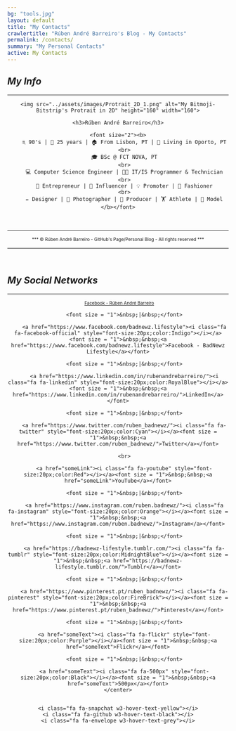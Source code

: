 ```yaml
---
bg: "tools.jpg"
layout: default
title: "My Contacts"
crawlertitle: "Rúben André Barreiro's Blog - My Contacts"
permalink: /contacts/
summary: "My Personal Contacts"
active: My Contacts
---
```


<style>
.button {
    background-color: #CCCCCC; /* Medium Grey */
    border: none;
    color: white;
    padding: 20px;
    text-align: center;
    text-decoration: none;
    display: inline-block;
    font-size: 16px;
    margin: 4px 2px;
    cursor: pointer;
}
</style>

<h2 id="myinfo"><i>My Info</i></h2>
<hr/>

<center>

    <img src="../assets/images/Protrait_2D_1.png" alt="My Bitmoji-Bitstrip's Protrait in 2D" height="160" width="160">

    <h3>Rúben André Barreiro</h3>
    
    <font size="2"><b>
        ♏ 90's | 🎂 25 years | 🏠 From Lisbon, PT | 📍 Living in Oporto, PT
        <br>
        🎓 BSc @ FCT NOVA, PT
        <br>
        💻 Computer Science Engineer | 👨‍💻 IT/IS Programmer & Technician
        <br>
        💼 Entrepreneur | 👥 Influencer | 💡 Promoter | 👔 Fashioner
        <br>
        ✏️ Designer | 📸 Photographer | 🎥 Producer | 🏋️ Athlete | 🚶 Model
    </b></font>
</center>

<br>
<hr/>
<center><font size="1">*** © Rúben André Barreiro - GitHub's Page/Personal Blog - All rights reserved ***</font></center>
<hr/>
<br>

<link rel="stylesheet" href="https://fonts.googleapis.com/css?family=Oswald">
<link rel="stylesheet" href="https://fonts.googleapis.com/css?family=Open Sans">
<link rel="stylesheet" href="https://cdnjs.cloudflare.com/ajax/libs/font-awesome/4.7.0/css/font-awesome.min.css">
<link rel="stylesheet" href="https://www.w3schools.com/w3css/3/w3.css">

<h2 id="social"><i>My Social Networks</i></h2>
<hr/>
        
<div class="w3-container w3-xlarge w3-padding">
    <center>
        <a href="https://www.facebook.com/rubenandrebarreiro"><i class="fa fa-facebook-official" style="font-size:20px;color:Indigo"></i></a><font size = "1">&nbsp;&nbsp;<a href="https://www.facebook.com/rubenandrebarreiro">Facebook - Rúben André Barreiro</a></font>
        
        <font size = "1">&nbsp;|&nbsp;</font>
        
        <a href="https://www.facebook.com/badnewz.lifestyle"><i class="fa fa-facebook-official" style="font-size:20px;color:Indigo"></i></a><font size = "1">&nbsp;&nbsp;<a href="https://www.facebook.com/badnewz.lifestyle">Facebook - BadNewz Lifestyle</a></font>
        
        <font size = "1">&nbsp;|&nbsp;</font>
        
        <a href="https://www.linkedin.com/in/rubenandrebarreiro/"><i class="fa fa-linkedin" style="font-size:20px;color:RoyalBlue"></i></a><font size = "1">&nbsp;&nbsp;<a href="https://www.linkedin.com/in/rubenandrebarreiro/">LinkedIn</a></font>
        
        <font size = "1">&nbsp;|&nbsp;</font>
        
        <a href="https://www.twitter.com/ruben_badnewz/"><i class="fa fa-twitter" style="font-size:20px;color:Cyan"></i></a><font size = "1">&nbsp;&nbsp;<a href="https://www.twitter.com/ruben_badnewz/">Twitter</a></font>
        
        <br>
        
        <a href="someLink"><i class="fa fa-youtube" style="font-size:20px;color:Red"></i></a><font size = "1">&nbsp;&nbsp;<a href="someLink">YouTube</a></font>
        
        <font size = "1">&nbsp;|&nbsp;</font>
         
        <a href="https://www.instagram.com/ruben.badnewz/"><i class="fa fa-instagram" style="font-size:20px;color:Orange"></i></a><font size = "1">&nbsp;&nbsp;<a href="https://www.instagram.com/ruben.badnewz/">Instagram</a></font>
        
        <font size = "1">&nbsp;|&nbsp;</font>
         
        <a href="https://badnewz-lifestyle.tumblr.com/"><i class="fa fa-tumblr" style="font-size:20px;color:MidnightBlue"></i></a><font size = "1">&nbsp;&nbsp;<a href="https://badnewz-lifestyle.tumblr.com/">Tumblr</a></font>
        
        <font size = "1">&nbsp;|&nbsp;</font>
        
        <a href="https://www.pinterest.pt/ruben_badnewz/"><i class="fa fa-pinterest" style="font-size:20px;color:FireBrick"></i></a><font size = "1">&nbsp;&nbsp;<a href="https://www.pinterest.pt/ruben_badnewz/">Pinterest</a></font>
        
        <font size = "1">&nbsp;|&nbsp;</font>
        
        <a href="someText"><i class="fa fa-flickr" style="font-size:20px;color:Purple"></i></a><font size = "1">&nbsp;&nbsp;<a href="someText">Flickr</a></font>
        
        <font size = "1">&nbsp;|&nbsp;</font>
        
        <a href="someText"><i class="fa fa-500px" style="font-size:20px;color:Black"></i></a><font size = "1">&nbsp;&nbsp;<a href="someText">500px</a></font>
    </center>
    
    
    <i class="fa fa-snapchat w3-hover-text-yellow"></i>
    <i class="fa fa-github w3-hover-text-black"></i>
    <i class="fa fa-envelope w3-hover-text-grey"></i>
</div>